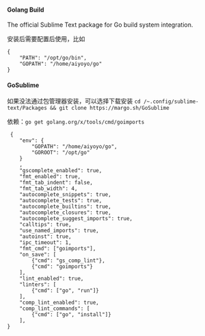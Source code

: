 #### Golang Build
The official Sublime Text package for Go build system integration.

安装后需要配置后使用，比如
```
{
    "PATH": "/opt/go/bin",
    "GOPATH": "/home/aiyoyo/go"
}
```

#### GoSublime
如果没法通过包管理器安装，可以选择下载安装
`cd /~.config/sublime-text/Packages && git clone https://margo.sh/GoSublime`

依赖：`go get golang.org/x/tools/cmd/goimports`

```
 {
    "env": {
        "GOPATH": "/home/aiyoyo/go",
        "GOROOT": "/opt/go"
    }
    ,
    "gscomplete_enabled": true,
    "fmt_enabled": true,
    "fmt_tab_indent": false,
    "fmt_tab_width": 4,
    "autocomplete_snippets": true,
    "autocomplete_tests": true,
    "autocomplete_builtins": true,
    "autocomplete_closures": true,
    "autocomplete_suggest_imports": true,
    "calltips": true,
    "use_named_imports": true,
    "autoinst": true,
    "ipc_timeout": 1,
    "fmt_cmd": ["goimports"],
    "on_save": [
        {"cmd": "gs_comp_lint"},
        {"cmd": "goimports"}
    ],
    "lint_enabled": true,
    "linters": [
        {"cmd": ["go", "run"]}
    ],
    "comp_lint_enabled": true,
    "comp_lint_commands": [
        {"cmd": ["go", "install"]}
    ],
}
```